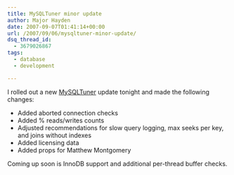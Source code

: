 ```yaml
---
title: MySQLTuner minor update
author: Major Hayden
date: 2007-09-07T01:41:14+00:00
url: /2007/09/06/mysqltuner-minor-update/
dsq_thread_id:
  - 3679026867
tags:
  - database
  - development

---
```

I rolled out a new [MySQLTuner][1] update tonight and made the following changes:

  * Added aborted connection checks
  * Added % reads/writes counts
  * Adjusted recommendations for slow query logging, max seeks per key, and joins without indexes
  * Added licensing data
  * Added props for Matthew Montgomery

Coming up soon is InnoDB support and additional per-thread buffer checks.

 [1]: http://rackerhacker.com/mysqltuner/
